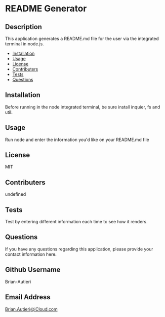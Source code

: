 
# README Generator
## Description
This application generates a README.md file for the user via the integrated terminal in node.js.
* [Installation](#installation)
* [Usage](#usage)
* [License](#license)
* [Contributers](#contributers)
* [Tests](#tests)
* [Questions](#questions)
## Installation
Before running in the node integrated terminal, be sure install inquier, fs and util.
## Usage
Run node and enter the information you'd like on your README.md file
## License
MIT
## Contributers
undefined
## Tests
Test by entering different information each time to see how it renders.
## Questions
If you have any questions regarding this application, please provide your contact information here.
## Github Username
Brian-Autieri
## Email Address
Brian.Autieri@iCloud.com
